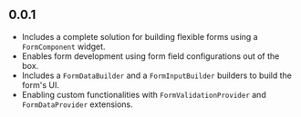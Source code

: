 ## 0.0.1

* Includes a complete solution for building flexible forms using a `FormComponent` widget.
* Enables form development using form field configurations out of the box.
* Includes a `FormDataBuilder` and a `FormInputBuilder` builders to build the form's UI.
* Enabling custom functionalities with `FormValidationProvider` and `FormDataProvider` extensions.
